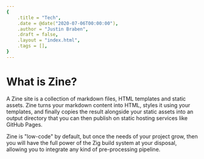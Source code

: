 ```yaml
---
{
    .title = "Tech",
    .date = @date("2020-07-06T00:00:00"),
    .author = "Justin Braben",
    .draft = false,
    .layout = "index.html",
    .tags = [],
}  
--- 
```


# What is Zine?
A Zine site is a collection of markdown files, HTML templates and static assets. Zine turns your markdown content into HTML, styles it using your templates, and finally copies the result alongside your static assets into an output directory that you can then publish on static hosting services like GitHub Pages.

Zine is "low-code" by default, but once the needs of your project grow, then you will have the full power of the Zig build system at your disposal, allowing you to integrate any kind of pre-processing pipeline.